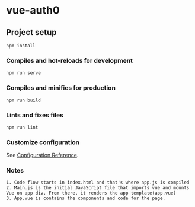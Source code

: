 # vue-auth0

## Project setup
```
npm install
```

### Compiles and hot-reloads for development
```
npm run serve
```

### Compiles and minifies for production
```
npm run build
```

### Lints and fixes files
```
npm run lint
```

### Customize configuration
See [Configuration Reference](https://cli.vuejs.org/config/).


### Notes
```
1. Code flow starts in index.html and that's where app.js is compiled
2. Main.js is the initial JavaScript file that imports vue and mounts Vue on app div. From there, it renders the app template(app.vue)
3. App.vue is contains the components and code for the page.
```
